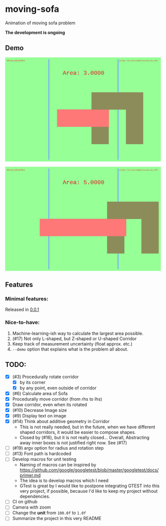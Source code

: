 # moving-sofa
Animation of moving sofa problem

**The development is ongoing**

## Demo

![demo](https://raw.githubusercontent.com/JaroslawWiosna/moving-sofa/images_for_readme/demo.gif "Demo")

![demo](https://raw.githubusercontent.com/JaroslawWiosna/moving-sofa/images_for_readme/demo01.gif "Demo")

## Features
### Minimal features:

Released in [0.0.1]

[0.0.1]: https://github.com/jaroslawwiosna/moving-sofa/releases/tag/v0.0.1

### Nice-to-have:

 1. Machine-learning-ish way to calculate the largest area possible.
 1. (#17) Not only L-shaped, but Z-shaped or U-shaped Corridor
 1. Keep track of measurement uncertainty (float approx. etc.)
 1. `--demo` option that explains what is the problem all about.

## TODO:

 * [x] (#3) Procedurally rotate corridor
   * [x] by its corner
   * [x] by any point, even outside of corridor
 * [X] (#6) Calculate area of Sofa
 * [X] Procedurally move corridor (from rhs to lhs)
 * [x] Draw corridor, even when its rotated
 * [X] (#10) Decrease Image size
 * [X] (#9) Display text on image
 * [X] (#14) Think about additive geometry in Corridor
   * This is not really needed, but in the future, when we have different shaped corridors, it would be easier to compose shapes.
   * Closed by (#16), but it is not really closed... Overall, Abstracting away inner boxes is not justified right now. See (#17)
 * [ ] (#19) argv option for radius and rotation step
 * [ ] (#13) Font path is hardcoded
 * [ ] Develop macros for unit testing
   * Naming of macros can be inspired by https://github.com/google/googletest/blob/master/googletest/docs/primer.md 
   * The idea is to develop macros which I need
   * GTest is great by I would like to postpone integrating GTEST into this very project, if possible, because I'd like to keep my project without dependencies.
 * [ ] CI on github
 * [ ] Camera with zoom
 * [ ] Change the **unit** from `100.0f` to `1.0f`  
 * [ ] Summarize the project in this very README

